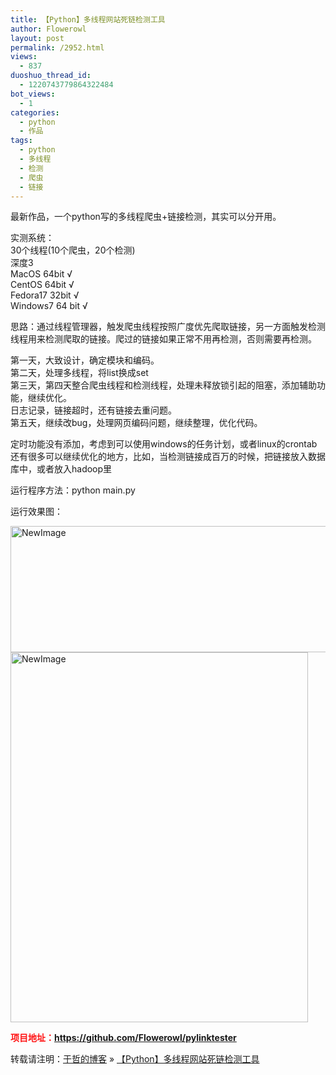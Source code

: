 ```yaml
---
title: 【Python】多线程网站死链检测工具
author: Flowerowl
layout: post
permalink: /2952.html
views:
  - 837
duoshuo_thread_id:
  - 1220743779864322484
bot_views:
  - 1
categories:
  - python
  - 作品
tags:
  - python
  - 多线程
  - 检测
  - 爬虫
  - 链接
---
```

最新作品，一个python写的多线程爬虫+链接检测，其实可以分开用。

实测系统：  
30个线程(10个爬虫，20个检测)  
深度3  
MacOS 64bit √  
CentOS 64bit √  
Fedora17 32bit √  
Windows7 64 bit √

思路：通过线程管理器，触发爬虫线程按照广度优先爬取链接，另一方面触发检测线程用来检测爬取的链接。爬过的链接如果正常不用再检测，否则需要再检测。

第一天，大致设计，确定模块和编码。  
第二天，处理多线程，将list换成set  
第三天，第四天整合爬虫线程和检测线程，处理未释放锁引起的阻塞，添加辅助功能，继续优化。  
日志记录，链接超时，还有链接去重问题。  
第五天，继续改bug，处理网页编码问题，继续整理，优化代码。

定时功能没有添加，考虑到可以使用windows的任务计划，或者linux的crontab  
还有很多可以继续优化的地方，比如，当检测链接成百万的时候，把链接放入数据库中，或者放入hadoop里

运行程序方法：python main.py

运行效果图：

<img title="NewImage.png" alt="NewImage" src="http://lazynight.me/wp-content/uploads/2013/09/NewImage1.png" width="600" height="202" border="0" />

<img title="NewImage.png" alt="NewImage" src="http://lazynight.me/wp-content/uploads/2013/09/NewImage.png" width="476" height="592" border="0" />

**<span style="color: #ff1213;">项目地址：https://github.com/Flowerowl/pylinktester</span>**

转载请注明：[于哲的博客][1] &raquo; [【Python】多线程网站死链检测工具][2]

 [1]: http://lazynight.me
 [2]: http://lazynight.me/2952.html